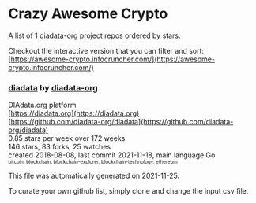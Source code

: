 # Crazy Awesome Crypto
A list of 1 [diadata-org](https://github.com/diadata-org) project repos ordered by stars.  

Checkout the interactive version that you can filter and sort: 
[https://awesome-crypto.infocruncher.com/](https://awesome-crypto.infocruncher.com/)  


### [diadata](https://github.com/diadata-org/diadata) by [diadata-org](https://github.com/diadata-org)  
DIAdata.org platform  
[https://diadata.org](https://diadata.org)  
[https://github.com/diadata-org/diadata](https://github.com/diadata-org/diadata)  
0.85 stars per week over 172 weeks  
146 stars, 83 forks, 25 watches  
created 2018-08-08, last commit 2021-11-18, main language Go  
<sub><sup>bitcoin, blockchain, blockchain-explorer, blockchain-technology, ethereum</sup></sub>


This file was automatically generated on 2021-11-25.  

To curate your own github list, simply clone and change the input csv file.  